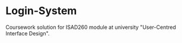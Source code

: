 # Login-System
Coursework solution for ISAD260 module at university "User-Centred Interface Design".
